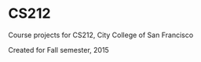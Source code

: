 # CS212

Course projects for CS212, City College of San Francisco

Created for Fall semester, 2015

